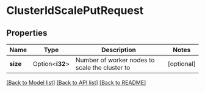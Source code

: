 # ClusterIdScalePutRequest

## Properties

Name | Type | Description | Notes
------------ | ------------- | ------------- | -------------
**size** | Option<**i32**> | Number of worker nodes to scale the cluster to | [optional]

[[Back to Model list]](../README.md#documentation-for-models) [[Back to API list]](../README.md#documentation-for-api-endpoints) [[Back to README]](../README.md)


